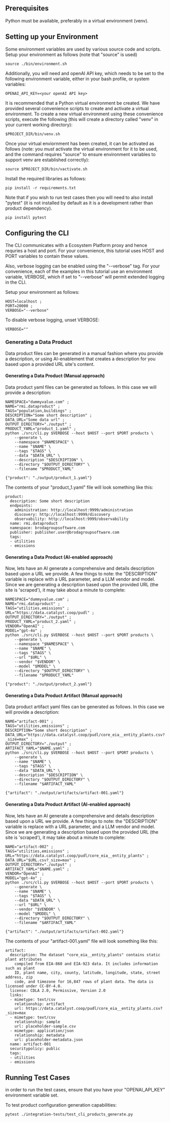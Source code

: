 ## Prerequisites

Python must be available, preferably in a virtual environment (venv).


## Setting up your Environment

Some environment variables are used by various source code and scripts.
Setup your environment as follows (note that "source" is used)
~~~~
source ./bin/environment.sh
~~~~

Additionally, you will need and openAI API key, which needs to be set to the following environment variable, either in
your bash profile, or system variables:

~~~
OPENAI_API_KEY=<your openAI API key>
~~~

It is recommended that a Python virtual environment be created.
We have provided several convenience scripts to create and activate
a virtual environment. To create a new virtual environment using
these convenience scripts, execute the following (this will
create a directory called "venv" in your current working directory):
~~~~
$PROJECT_DIR/bin/venv.sh
~~~~

Once your virtual enviornment has been created, it can be activated
as follows (note: you *must* activate the virtual environment
for it to be used, and the command requires "source" to ensure
environment variables to support venv are established correctly):
~~~~
source $PROJECT_DIR/bin/vactivate.sh
~~~~

Install the required libraries as follows:
~~~~
pip install -r requirements.txt
~~~~

Note that if you wish to run test cases then you will need
to also install "pytest" (it is not installed by default as
it is a development rather than product dependency).
~~~~
pip install pytest
~~~~


## Configuring the CLI

The CLI communicates with a Ecosystem Platform proxy
and hence requries a host and port. For your convenience,
this tutorial uses HOST and PORT variables to contain
these values.

Also, verbose logging can be enabled using the "--verbose" tag.
For your convenience, each of the examples in this tutorial
use an environment variable, VERBOSE, which if set to
"--verbose" will permit extended logging in the CLI.

Setup your environment as follows:
~~~~
HOST=localhost ;
PORT=20000 ;
VERBOSE="--verbose"
~~~~

To disable verbose logging, unset VERBOSE:
~~~~
VERBOSE=""
~~~~

### Generating a Data Product

Data product files can be generated in a manual fashion
where you provide a description, or using AI-enablement
that creates a description for you based upon a provided
URL site's content.

#### Generating a Data Product (Manual approach)

Data product yaml files can be generated as follows.  In
this case we will provide a description:
~~~~
NAMESPACE="dummyvalue.com" ;
NAME="rmi.dataproduct" ;
TAGS="population,buildings" ;
DESCRIPTION="Some short description" ;
DATA_URL="Some data url" ;
OUTPUT_DIRECTORY="./output" ;
PRODUCT_YAML="product_1.yaml" ;
python ./src/cli.py $VERBOSE --host $HOST --port $PORT products \
    --generate \
    --namespace "$NAMESPACE" \
    --name "$NAME" \
    --tags "$TAGS" \
    --data "$DATA_URL" \
    --description "$DESCRIPTION" \
    --directory "$OUTPUT_DIRECTORY" \
    --filename "$PRODUCT_YAML"

{"product": "./output/product_1.yaml"}
~~~~

The contents of your "product_1.yaml" file will look something like this:
~~~~
product:
  description: Some short description
  endpoints:
    administration: http://localhost:9999/administration
    discovery: http://localhost:9999/discovery
    observability: http://localhost:9999/observability
  name: rmi.dataproduct
  namespace: brodagroupsoftware.com
  publisher: publisher.user@brodagroupsoftware.com
  tags:
  - utilities
  - emissions
~~~~

#### Generating a Data Product (AI-enabled approach)

Now, lets have an AI generate a comprehensive and
details description based upon a URL we provide.  A few things
to note: the "DESCRIPTION" variable is replace with a URL parameter,
and a LLM vendor and model.  Since we are generating a description based upon the provided
URL (the site is 'scraped'), it may take about a minute to complete:
~~~~
NAMESPACE="dummyvalue.com" ;
NAME="rmi.dataproduct" ;
TAGS="utilities,emissions" ;
URL="https://data.catalyst.coop/pudl" ;
OUTPUT_DIRECTORY="./output" ;
PRODUCT_YAML="product_2.yaml" ;
VENDOR="OpenAI" ;
MODEL="gpt-4o" ;
python ./src/cli.py $VERBOSE --host $HOST --port $PORT products \
    --generate \
    --namespace "$NAMESPACE" \
    --name "$NAME" \
    --tags "$TAGS" \
    --url "$URL" \
    --vendor "$VENDOR" \
    --model "$MODEL" \
    --directory "$OUTPUT_DIRECTORY" \
    --filename "$PRODUCT_YAML"

{"product": "./output/product_2.yaml"}
~~~~



#### Generating a Data Product Artifact (Manual approach)

Data product artifact yaml files can be generated as follows.  In
this case we will provide a description:
~~~~
NAME="artifact-001" ;
TAGS="utilities,emissions" ;
DESCRIPTION="Some short description" ;
DATA_URL="https://data.catalyst.coop/pudl/core_eia__entity_plants.csv?_size=max" ;
OUTPUT_DIRECTORY="./output" ;
ARTIFACT_YAML="$NAME.yaml" ;
python ./src/cli.py $VERBOSE --host $HOST --port $PORT products \
    --generate \
    --name "$NAME" \
    --tags "$TAGS" \
    --data "$DATA_URL" \
    --description "$DESCRIPTION" \
    --directory "$OUTPUT_DIRECTORY" \
    --filename "$ARTIFACT_YAML"

{"artifact": "./output/artifacts/artifact-001.yaml"}
~~~~

#### Generating a Data Product Artifact (AI-enabled approach)

Now, lets have an AI generate a comprehensive and
details description based upon a URL we provide.  A few things
to note: the "DESCRIPTION" variable is replace with a URL parameter,
and a LLM vendor and model.  Since we are generating a description based upon the provided
URL (the site is 'scraped'), it may take about a minute to complete:
~~~~
NAME="artifact-002" ;
TAGS="utilities,emissions" ;
URL="https://data.catalyst.coop/pudl/core_eia__entity_plants" ;
DATA_URL="$URL.csv?_size=max" ;
OUTPUT_DIRECTORY="./output" ;
ARTIFACT_YAML="$NAME.yaml" ;
VENDOR="OpenAI" ;
MODEL="gpt-4o" ;
python ./src/cli.py $VERBOSE --host $HOST --port $PORT products \
    --generate \
    --name "$NAME" \
    --tags "$TAGS" \
    --data "$DATA_URL" \
    --url "$URL" \
    --vendor "$VENDOR" \
    --model "$MODEL" \
    --directory "$OUTPUT_DIRECTORY" \
    --filename "$ARTIFACT_YAML"

{"artifact": "./output/artifacts/artifact-002.yaml"}
~~~~

The contents of your "artifact-001.yaml" file will look something like this:
~~~~
artifact:
  description: The dataset "core_eia__entity_plants" contains static plant attributes
    compiled from EIA-860 and EIA-923 data. It includes information such as plant
    ID, plant name, city, county, latitude, longitude, state, street address, zip
    code, and timezone for 16,847 rows of plant data. The data is licensed under CC-BY-4.0.
  license: CDLA 2.0, Permissive, Version 2.0
  links:
  - mimetype: text/csv
    relationship: artifact
    url: https://data.catalyst.coop/pudl/core_eia__entity_plants.csv?_size=max
  - mimetype: text/csv
    relationship: sample
    url: placeholder-sample.csv
  - mimetype: application/json
    relationship: metadata
    url: placeholder-metadata.json
  name: artifact-001
  securitypolicy: public
  tags:
  - utilities
  - emissions
~~~~

## Running Test Cases
in order to run the test cases, ensure that you have your "OPENAI_API_KEY" environment variable set.

To test product configuration generation capabilities:
~~~~
pytest ./integration-tests/test_cli_products_generate.py
~~~~
